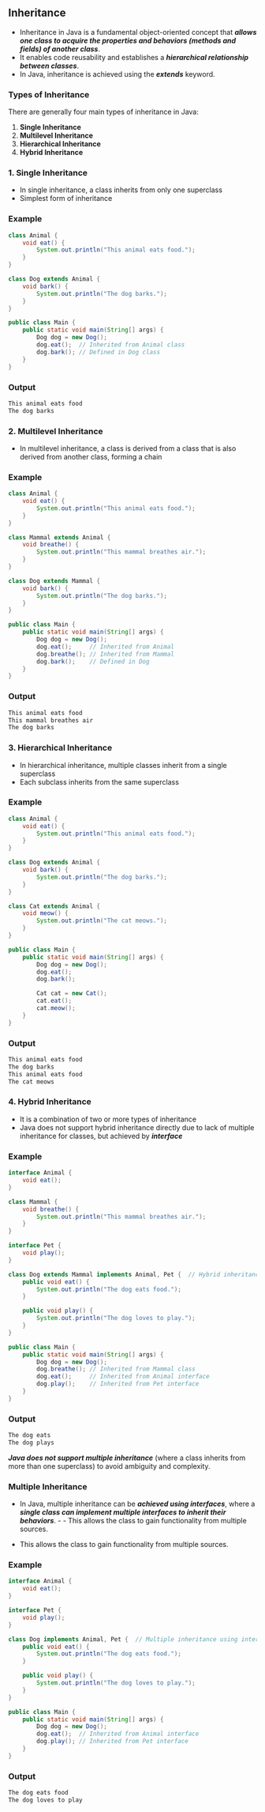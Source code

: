 ## Inheritance

- Inheritance in Java is a fundamental object-oriented concept that ***allows one class to acquire the properties and behaviors (methods and fields) of another class***.
- It enables code reusability and establishes a ***hierarchical relationship between classes***.
- In Java, inheritance is achieved using the ***extends*** keyword.

### Types of Inheritance
There are generally four main types of inheritance in Java:
1. **Single Inheritance**
2. **Multilevel Inheritance**
3. **Hierarchical Inheritance**
4. **Hybrid Inheritance** 

### 1. Single Inheritance
- In single inheritance, a class inherits from only one superclass
- Simplest form of inheritance

### Example
```java
class Animal {
    void eat() {
        System.out.println("This animal eats food.");
    }
}

class Dog extends Animal {
    void bark() {
        System.out.println("The dog barks.");
    }
}

public class Main {
    public static void main(String[] args) {
        Dog dog = new Dog();
        dog.eat();  // Inherited from Animal class
        dog.bark(); // Defined in Dog class
    }
}
```
### Output
```java
This animal eats food
The dog barks
```
### 2. Multilevel Inheritance
- In multilevel inheritance, a class is derived from a class that is also derived from another class, forming a chain
### Example
```java
class Animal {
    void eat() {
        System.out.println("This animal eats food.");
    }
}

class Mammal extends Animal {
    void breathe() {
        System.out.println("This mammal breathes air.");
    }
}

class Dog extends Mammal {
    void bark() {
        System.out.println("The dog barks.");
    }
}

public class Main {
    public static void main(String[] args) {
        Dog dog = new Dog();
        dog.eat();     // Inherited from Animal
        dog.breathe(); // Inherited from Mammal
        dog.bark();    // Defined in Dog
    }
}
```
### Output
```bash
This animal eats food
This mammal breathes air
The dog barks
```
### 3. Hierarchical Inheritance
- In hierarchical inheritance, multiple classes inherit from a single superclass
- Each subclass inherits from the same superclass
### Example
```java
class Animal {
    void eat() {
        System.out.println("This animal eats food.");
    }
}

class Dog extends Animal {
    void bark() {
        System.out.println("The dog barks.");
    }
}

class Cat extends Animal {
    void meow() {
        System.out.println("The cat meows.");
    }
}

public class Main {
    public static void main(String[] args) {
        Dog dog = new Dog();
        dog.eat();
        dog.bark();

        Cat cat = new Cat();
        cat.eat();
        cat.meow();
    }
}
```
### Output
```java
This animal eats food
The dog barks
This animal eats food
The cat meows
```
### 4. Hybrid Inheritance
- It is a combination of two or more types of inheritance
- Java does not support hybrid inheritance directly due to lack of multiple inheritance for classes, but achieved by ***interface***
### Example
```java
interface Animal {
    void eat();
}

class Mammal {
    void breathe() {
        System.out.println("This mammal breathes air.");
    }
}

interface Pet {
    void play();
}

class Dog extends Mammal implements Animal, Pet {  // Hybrid inheritance
    public void eat() {
        System.out.println("The dog eats food.");
    }

    public void play() {
        System.out.println("The dog loves to play.");
    }
}

public class Main {
    public static void main(String[] args) {
        Dog dog = new Dog();
        dog.breathe(); // Inherited from Mammal class
        dog.eat();     // Inherited from Animal interface
        dog.play();    // Inherited from Pet interface
    }
}

```
### Output
```java
The dog eats
The dog plays
```
***Java does not support multiple inheritance*** (where a class inherits from more than one superclass) to avoid ambiguity and complexity.

### Multiple Inheritance
- In Java, multiple inheritance can be ***achieved using interfaces***, where a ***single class can implement multiple interfaces to inherit their behaviors***. - - This allows the class to gain functionality from multiple sources.

- This allows the class to gain functionality from multiple sources.

### Example
```java
interface Animal {
    void eat();
}

interface Pet {
    void play();
}

class Dog implements Animal, Pet {  // Multiple inheritance using interfaces
    public void eat() {
        System.out.println("The dog eats food.");
    }

    public void play() {
        System.out.println("The dog loves to play.");
    }
}

public class Main {
    public static void main(String[] args) {
        Dog dog = new Dog();
        dog.eat();  // Inherited from Animal interface
        dog.play(); // Inherited from Pet interface
    }
}
```
### Output
```java
The dog eats food
The dog loves to play
```